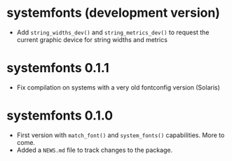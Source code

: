 # systemfonts (development version)

* Add `string_widths_dev()` and `string_metrics_dev()` to request the current 
  graphic device for string widths and metrics

# systemfonts 0.1.1

* Fix compilation on systems with a very old fontconfig version (Solaris)

# systemfonts 0.1.0

* First version with `match_font()` and `system_fonts()` capabilities. More to
  come.
* Added a `NEWS.md` file to track changes to the package.
